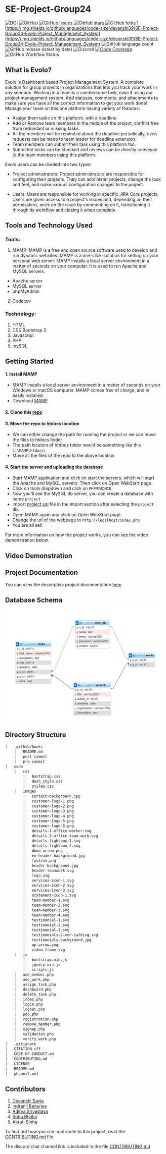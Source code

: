 # SE-Project-Group24
[![DOI](https://zenodo.org/badge/DOI/10.5281/zenodo.7155361.svg)](https://doi.org/10.5281/zenodo.7155361)
![GitHub](https://img.shields.io/github/license/devanshi39/SE-Project-Group24-Evolo-Project_Management_System)
[![GitHub issues](https://img.shields.io/github/issues/devanshi39/SE-Project-Group24-Evolo-Project_Management_System)](https://github.com/devanshi39/SE-Project-Group24-Evolo-Project_Management_System/issues)
[![GitHub stars](https://img.shields.io/github/stars/devanshi39/SE-Project-Group24-Evolo-Project_Management_System)](https://github.com/devanshi39/SE-Project-Group24-Evolo-Project_Management_System/stargazers)
[![GitHub forks](https://img.shields.io/github/forks/devanshi39/SE-Project-Group24-Evolo-Project_Management_System)](https://github.com/devanshi39/SE-Project-Group24-Evolo-Project_Management_System/network)
![https://img.shields.io/github/languages/code-size/devanshi39/SE-Project-Group24-Evolo-Project_Management_System](https://img.shields.io/github/languages/code-size/devanshi39/SE-Project-Group24-Evolo-Project_Management_System)
![GitHub language count](https://img.shields.io/github/languages/count/devanshi39/SE-Project-Group24-Evolo-Project_Management_System)
![GitHub release (latest by date)](https://img.shields.io/github/v/release/devanshi39/SE-Project-Group24-Evolo-Project_Management_System)
![Discord](https://img.shields.io/discord/1027412417661120582)
[![Code Coverage](https://codecov.io/gh/devanshi39/SE-Project-Group24-Evolo-Project_Management_System/branch/main/graphs/badge.svg)](https://codecov.io/gh/devanshi39/SE-Project-Group24-Evolo-Project_Management_System/branch/main)
![GitHub Workflow Status](https://github.com/devanshi39/SE-Project-Group24-Evolo-Project_Management_System/actions/workflows/PHP-app.yml/badge.svg?branch=main)


## What is Evolo?
Evolo is Dashboard based Project Management System. A complete solution for group projects in organizations that lets you track your work in any scenario. Working in a team is a cumbersome task, ease it using our project management system. Add statuses, comments, and attachments to make sure you have all the correct information to get your work done!
Manage your team on this one platform having variety of features:
 - Assign them tasks on this platform, with a deadline.
 - Add or Remove team members in the middle of the project, conflict free from redundant or missing tasks.
 - All the members will be reminded about the deadline periodically, even requests can be made to team leader for deadline extension.
 - Team members can submit their task using this platform too.
 - Submitted tasks can be checked and reviews can be directly conveyed to the team members using this platform.

Evolo users can be divided into two types:
 - Project administrators: 
 Project administrators are responsible for configuring their projects. They can administer projects, change the look and feel, and make various configuration changes to the project.

 - Users:
 Users are responsible for working in specific JIRA Core projects. Users are given access to a project's issues and, depending on their permissions, work on the issue by commenting on it, transitioning it through its workflow and closing it when complete.


## Tools and Technology Used
### Tools:
1. MAMP: 
MAMP is a free and open source software used to develop and run dynamic websites. MAMP is a one-click-solution for setting up your personal web server. MAMP installs a local server environment in a matter of seconds on your computer. It is used to run Apache and MySQL servers.
- Apache server
- MySQL server
- phpMyAdmin

2. Codecov
    
### Technology:
1. HTML
2. CSS Bootstrap 3
3. Javascript
4. PHP
5. mySQL

## Getting Started 
#### 1. Install MAMP

 - MAMP installs a local server environment in a matter of seconds on your Windows or macOS computer. MAMP comes free of charge, and is easily installed.
 - Download [MAMP](https://www.mamp.info/en/downloads/)

#### 2. Clone this [repo](https://github.com/devanshi39/SE-Project-Group24-Evolo-Project_Management_System)

#### 3. Move the repo to htdocs location

 - We can either change the path for running the project or we can move the files to htdocs folder
 - The path location of htdocs folder would be something like this ```C:\MAMP\htdocs\```
 - Move all the files of the repo to the above location

#### 4. Start the server and uploading the database

 - Start MAMP application and click on start the servers, which will start the Apache and MySQL servers. Then click on Open WebStart page.
 - Click on tools dropdown and click on ```PHPMYADMIN```
 - Now you'll see the MySQL db server, you can create a database with name ```project```
 - Import [project.sql]() file in the import section after selecting the ```project``` db.
 - Open MAMP again and click on Open WebStart page.
 - Change the url of the webpage to ```http://localhost/index.php```
 - You are all set!
 
 For more information on how the project works, you can see the video demonstration below.

## Video Demonstration

## Project Documentation

You can view the descriptive project documentation [here](https://evolodocs.web.app/)

## Database Schema

![schema](./code/db/schema.png)

## Directory Structure
    |   .github/hooks
        |   README.md
        |   post-commit
        |   pre-commit
    |   code
        |   css
            |   bootstrap.css
            |   dash_style.css
            |   styles.css
        |   images
            |   contact-background.jpg
            |   customer-logo-1.png
            |   customer-logo-2.png
            |   customer-logo-3.png
            |   customer-logo-4.png
            |   customer-logo-5.png
            |   customer-logo-6.png
            |   details-1-office-worker.svg
            |   details-2-office-team-work.svg
            |   details-lightbox-1.svg
            |   details-lightbox-2.svg
            |   down-arrow.png
            |   ex-header-background.jpg
            |   favicon.png
            |   header-background.jpg
            |   header-teamwork.svg
            |   logo.svg
            |   services-icon-1.svg
            |   services-icon-2.svg
            |   services-icon-3.svg
            |   statement-icon-1.svg
            |   team-member-1.svg
            |   team-member-2.svg
            |   team-member-3.svg
            |   team-member-4.svg
            |   testimonial-1.svg
            |   testimonial-2.svg
            |   testimonial-3.svg
            |   testimonials-2-men-talking.svg
            |   testimonials-background.jpg
            |   up-arrow.png
            |   video-frame.svg
        |   js
            |   bootstrap.min.js
            |   jquery.min.js
            |   scripts.js
        |   add_member.php
        |   add_work.php
        |   assign_task.php
        |   dashboard.php
        |   delete_task.php
        |   index.php
        |   login.php
        |   logout.php
        |   pdo.php
        |   registration.php
        |   remove_member.php
        |   signup.php
        |   validation.php
        |   verify_work.php
    |   .gitignore
    |   CITATION.cff
    |   CODE-OF-CONDUCT.md
    |   CONTRIBUTING.md
    |   LICENSE
    |   README.md
    |   phpunit.xml

## Contributors
1. [Devanshi Savla](https://github.com/devanshi39)
2. [Indranil Banerjee](https://github.com/indranil1)
3. [Aditya Srivastava](https://github.com/adityasvat)
4. [Soha Bhatia](https://github.com/Sohabhatia)
5. [Akruti Sinha](https://github.com/Akruti25)

To find out how you can contribute to this project, read the [CONTRIBUTING.md](https://github.com/devanshi39/SE-Project-Group24-Evolo-Project_Management_System/blob/main/CONTRIBUTING.md) file

The discord chat channel link is included in the file [CONTRIBUTING.md](https://github.com/devanshi39/SE-Project-Group24-Evolo-Project_Management_System/blob/main/CONTRIBUTING.md)
